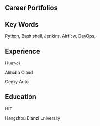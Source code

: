 ## Career Portfolios



## Key Words

Python, Bash shell, Jenkins, Airflow, DevOps, 



## Experience

Huawei 

Alibaba Cloud

Geeky Auto



## Education

 HIT

Hangzhou Dianzi University



